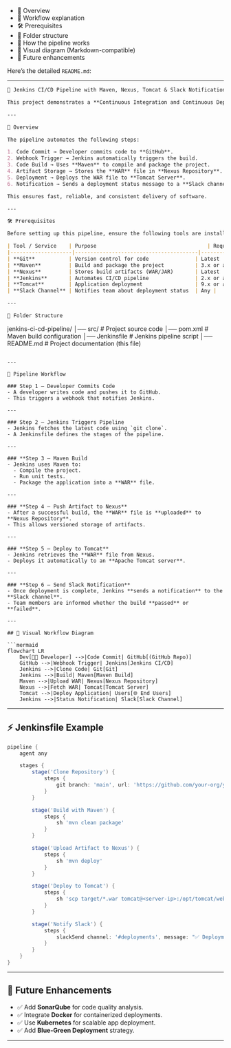 
* 📌 Overview
* 🔄 Workflow explanation
* 🛠️ Prerequisites
* 📂 Folder structure
* 🧩 How the pipeline works
* 🎨 Visual diagram (Markdown-compatible)
* 🚀 Future enhancements

Here’s the detailed `README.md`:

---

```markdown
🚀 Jenkins CI/CD Pipeline with Maven, Nexus, Tomcat & Slack Notifications

This project demonstrates a **Continuous Integration and Continuous Deployment (CI/CD)** pipeline using **Jenkins**, **Maven**, **Nexus Repository**, **Apache Tomcat**, and **Slack** for team notifications.

---

📌 Overview

The pipeline automates the following steps:

1. Code Commit → Developer commits code to **GitHub**.
2. Webhook Trigger → Jenkins automatically triggers the build.
3. Code Build → Uses **Maven** to compile and package the project.
4. Artifact Storage → Stores the **WAR** file in **Nexus Repository**.
5. Deployment → Deploys the WAR file to **Tomcat Server**.
6. Notification → Sends a deployment status message to a **Slack channel**.

This ensures fast, reliable, and consistent delivery of software.

---

🛠️ Prerequisites

Before setting up this pipeline, ensure the following tools are installed and configured:

| Tool / Service    | Purpose                                    | Required Version |
|--------------------|----------------------------------------|------------------|
| **Git**           | Version control for code               | Latest |
| **Maven**         | Build and package the project          | 3.x or above |
| **Nexus**         | Stores build artifacts (WAR/JAR)       | Latest |
| **Jenkins**       | Automates CI/CD pipeline               | 2.x or above |
| **Tomcat**        | Application deployment                 | 9.x or above |
| **Slack Channel** | Notifies team about deployment status  | Any |

---

📂 Folder Structure

```

jenkins-ci-cd-pipeline/
│── src/                # Project source code
│── pom.xml             # Maven build configuration
│── Jenkinsfile         # Jenkins pipeline script
│── README.md           # Project documentation (this file)

````

---

🔄 Pipeline Workflow

### Step 1 — Developer Commits Code
- A developer writes code and pushes it to GitHub.
- This triggers a webhook that notifies Jenkins.

---

### Step 2 — Jenkins Triggers Pipeline
- Jenkins fetches the latest code using `git clone`.
- A Jenkinsfile defines the stages of the pipeline.

---

### **Step 3 — Maven Build
- Jenkins uses Maven to:
  - Compile the project.
  - Run unit tests.
  - Package the application into a **WAR** file.

---

### **Step 4 — Push Artifact to Nexus**
- After a successful build, the **WAR** file is **uploaded** to **Nexus Repository**.
- This allows versioned storage of artifacts.

---

### **Step 5 — Deploy to Tomcat**
- Jenkins retrieves the **WAR** file from Nexus.
- Deploys it automatically to an **Apache Tomcat server**.

---

### **Step 6 — Send Slack Notification**
- Once deployment is complete, Jenkins **sends a notification** to the **Slack channel**.
- Team members are informed whether the build **passed** or **failed**.

---

## 🎨 Visual Workflow Diagram

```mermaid
flowchart LR
    Dev[👨‍💻 Developer] -->|Code Commit| GitHub[(GitHub Repo)]
    GitHub -->|Webhook Trigger| Jenkins[Jenkins CI/CD]
    Jenkins -->|Clone Code| Git[Git]
    Jenkins -->|Build| Maven[Maven Build]
    Maven -->|Upload WAR| Nexus[Nexus Repository]
    Nexus -->|Fetch WAR| Tomcat[Tomcat Server]
    Tomcat -->|Deploy Application| Users[🌐 End Users]
    Jenkins -->|Status Notification| Slack[Slack Channel]
````

---

## ⚡ Jenkinsfile Example

```groovy
pipeline {
    agent any

    stages {
        stage('Clone Repository') {
            steps {
                git branch: 'main', url: 'https://github.com/your-org/your-repo.git'
            }
        }

        stage('Build with Maven') {
            steps {
                sh 'mvn clean package'
            }
        }

        stage('Upload Artifact to Nexus') {
            steps {
                sh 'mvn deploy'
            }
        }

        stage('Deploy to Tomcat') {
            steps {
                sh 'scp target/*.war tomcat@<server-ip>:/opt/tomcat/webapps/'
            }
        }

        stage('Notify Slack') {
            steps {
                slackSend channel: '#deployments', message: "✅ Deployment Successful!"
            }
        }
    }
}
```

---

## 🚀 Future Enhancements

* ✅ Add **SonarQube** for code quality analysis.
* ✅ Integrate **Docker** for containerized deployments.
* ✅ Use **Kubernetes** for scalable app deployment.
* ✅ Add **Blue-Green Deployment** strategy.

---

